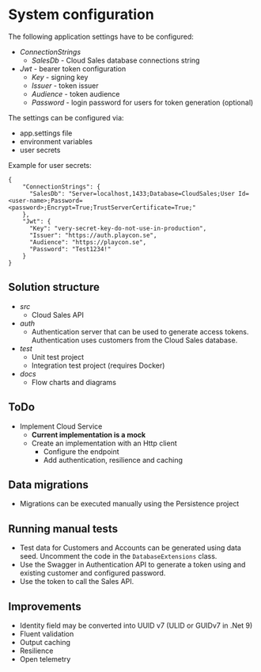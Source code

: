 # System configuration #

The following application settings have to be configured:

- *ConnectionStrings*
  - *SalesDb* - Cloud Sales database connections string
- *Jwt* - bearer token configuration
  - *Key* - signing key
  - *Issuer* - token issuer
  - *Audience* - token audience
  - *Password* - login password for users for token generation (optional)

The settings can be configured via:

- app.settings file
- environment variables
- user secrets

Example for user secrets:
```
{
    "ConnectionStrings": {
      "SalesDb": "Server=localhost,1433;Database=CloudSales;User Id=<user-name>;Password=<password>;Encrypt=True;TrustServerCertificate=True;"
    },
    "Jwt": {
      "Key": "very-secret-key-do-not-use-in-production",
      "Issuer": "https://auth.playcon.se",
      "Audience": "https://playcon.se",
      "Password": "Test1234!"
    }
}
```

## Solution structure ##

- *src*
  - Cloud Sales API
- *auth*
  - Authentication server that can be used to generate access tokens. Authentication uses customers from the Cloud Sales database.
- *test*
  - Unit test project
  - Integration test project (requires Docker)
- *docs*
  - Flow charts and diagrams

## ToDo ##

- Implement Cloud Service
  - **Current implementation is a mock**
  - Create an implementation with an Http client
    - Configure the endpoint
    - Add authentication, resilience and caching

## Data migrations ##

- Migrations can be executed manually using the Persistence project

## Running manual tests ##

- Test data for Customers and Accounts can be generated using data seed. Uncomment the code in the ```DatabaseExtensions``` class.
- Use the Swagger in Authentication API to generate a token using and existing customer and configured password.
- Use the token to call the Sales API.

## Improvements ##

- Identity field may be converted into UUID v7 (ULID or GUIDv7 in .Net 9)
- Fluent validation
- Output caching
- Resilience
- Open telemetry
